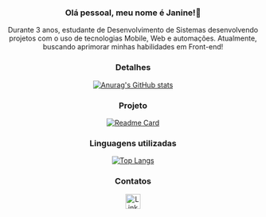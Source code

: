<div align="center">

### Olá pessoal, meu nome é Janine!👋

Durante 3 anos, estudante de Desenvolvimento de Sistemas desenvolvendo projetos com o uso de tecnologias Mobile, Web e automações.
Atualmente, buscando aprimorar minhas habilidades em Front-end!

### Detalhes

[![Anurag's GitHub stats](https://github-readme-stats.vercel.app/api?username=JanineDiniz&show_icons=true&theme=dark)](https://github.com/anuraghazra/github-readme-stats)

### Projeto

[![Readme Card](https://github-readme-stats.vercel.app/api/pin/?username=JanineDiniz&repo=Clone_TikTok&theme=dark)](https://github.com/anuraghazra/github-readme-stats)

### Linguagens utilizadas

[![Top Langs](https://github-readme-stats.vercel.app/api/top-langs/?username=JanineDiniz&layout=compact)](https://github.com/anuraghazra/github-readme-stats)

### Contatos

[<img src='https://img.shields.io/badge/LinkedIn-0077B5?style=for-the-badge&logo=linkedin&logoColor=white' alt='Linkedin' height='30'>](https://www.linkedin.com/in/janine-diniz/)

</div>
<!--
**JanineDiniz/JanineDiniz** is a ✨ _special_ ✨ repository because its `README.md` (this file) appears on your GitHub profile.

Here are some ideas to get you started:

- 🔭 I’m currently working on ...
- 🌱 I’m currently learning ...
- 👯 I’m looking to collaborate on ...
- 🤔 I’m looking for help with ...
- 💬 Ask me about ...
- 📫 How to reach me: ...
- 😄 Pronouns: ...
- ⚡ Fun fact: ...
-->
